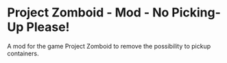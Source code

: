 # Project Zomboid - Mod - No Picking-Up Please!
A mod for the game Project Zomboid to remove the possibility to pickup containers.
